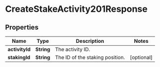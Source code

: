 

# CreateStakeActivity201Response


## Properties

| Name | Type | Description | Notes |
|------------ | ------------- | ------------- | -------------|
|**activityId** | **String** | The activity ID. |  |
|**stakingId** | **String** | The ID of the staking position. |  [optional] |



